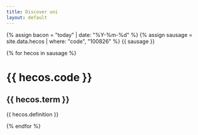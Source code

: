 ```yaml
---
title: Discover uni
layout: default
--- 
```

{% assign bacon = "today" | date: "%Y-%m-%d" %}
{% assign sausage = site.data.hecos | where: "code", "100826" %}
{{ sausage }}

{% for hecos in sausage %}

 <h1>  {{ hecos.code }} </h1>
  <h2> {{ hecos.term }} </h2>
  <p> {{ hecos.definition }} </p>

{% endfor %}

